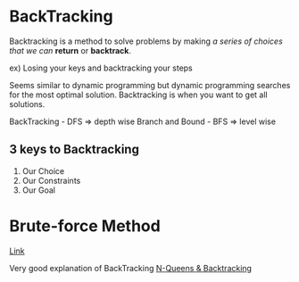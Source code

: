 # BackTracking

Backtracking is a method to solve problems by making *a series of choices that we can* **return** or **backtrack**.

ex) Losing your keys and backtracking your steps

Seems similar to dynamic programming but dynamic programming searches for the most optimal solution. Backtracking is when you want to get all solutions.

BackTracking - DFS => depth wise
Branch and Bound - BFS => level wise

## 3 keys to Backtracking

1. Our Choice
2. Our Constraints
3. Our Goal 

# Brute-force Method

[Link](https://www.youtube.com/watch?v=DKCbsiDBN6c&list=TLPQMDgwNzIwMjDDkB2kWPgmmw&index=1)

Very good explanation of BackTracking 
 [N-Queens & Backtracking](https://www.youtube.com/watch?v=wGbuCyNpxIg)